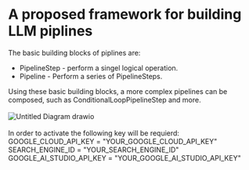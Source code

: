 # A proposed framework for building LLM piplines
The basic building blocks of piplines are:<br>
* PipelineStep - perform a singel logical operation.
* Pipeline - Perform a series of PipelineSteps.

Using these basic building blocks, a more complex pipelines can be composed, such as ConditionalLoopPipelineStep and more.<br><br>
![Untitled Diagram drawio](https://github.com/yaelandau22/LLMTestsBuilder/assets/16151631/91eab800-05b7-47a6-a00c-64aee661176b)
<br><br>
In order to activate the following key will be requierd:<br>
    GOOGLE_CLOUD_API_KEY = "YOUR_GOOGLE_CLOUD_API_KEY"<br>
    SEARCH_ENGINE_ID = "YOUR_SEARCH_ENGINE_ID"<br>
    GOOGLE_AI_STUDIO_API_KEY = "YOUR_GOOGLE_AI_STUDIO_API_KEY"<br>

